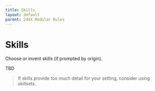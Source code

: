 ```yaml
---
title: Skills
layout: default
parent: 24XX Modular Rules
---
```


# Skills

Choose or invent skills (if prompted by origin).

TBD

> If skills provide too much detail for your setting, consider using skillsets.